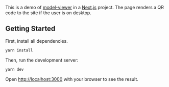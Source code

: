 This is a demo of [model-viewer](https://modelviewer.dev) in a [Next.js](https://nextjs.org/) project. The page renders a QR code to the site if the user is on desktop.

## Getting Started

First, install all dependencies.

```bash
yarn install
```

Then, run the development server:

```bash
yarn dev
```

Open [http://localhost:3000](http://localhost:3000) with your browser to see the result.
